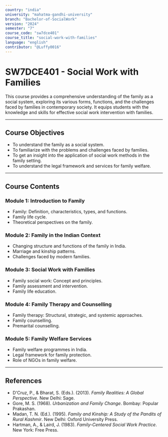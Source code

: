 ```yaml
---
country: "india"
university: "mahatma-gandhi-university"
branch: "Bachelor-of-SocialWork"
version: "2024"
semester: "7"
course_code: "sw7dce401"
course_title: "social-work-with-families"
language: "english"
contributor: "@Luffy0016"
---
```

# SW7DCE401 - Social Work with Families

This course provides a comprehensive understanding of the family as a social system, exploring its various forms, functions, and the challenges faced by families in contemporary society. It equips students with the knowledge and skills for effective social work intervention with families.

---
## Course Objectives

* To understand the family as a social system.
* To familiarize with the problems and challenges faced by families.
* To get an insight into the application of social work methods in the family setting.
* To understand the legal framework and services for family welfare.

---
## Course Contents

### Module 1: Introduction to Family
* Family: Definition, characteristics, types, and functions.
* Family life cycle.
* Theoretical perspectives on the family.

### Module 2: Family in the Indian Context
* Changing structure and functions of the family in India.
* Marriage and kinship patterns.
* Challenges faced by modern families.

### Module 3: Social Work with Families
* Family social work: Concept and principles.
* Family assessment and intervention.
* Family life education.

### Module 4: Family Therapy and Counselling
* Family therapy: Structural, strategic, and systemic approaches.
* Family counselling.
* Premarital counselling.

### Module 5: Family Welfare Services
* Family welfare programmes in India.
* Legal framework for family protection.
* Role of NGOs in family welfare.

---
## References
* D'Cruz, P., & Bharat, S. (Eds.). (2013). *Family Realities: A Global Perspective*. New Delhi: Sage.
* Gore, M. S. (1968). *Urbanization and Family Change*. Bombay: Popular Prakashan.
* Madan, T. N. (Ed.). (1995). *Family and Kinship: A Study of the Pandits of Rural Kashmir*. New Delhi: Oxford University Press.
* Hartman, A., & Laird, J. (1983). *Family-Centered Social Work Practice*. New York: Free Press.